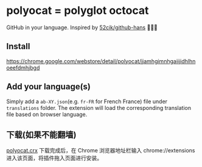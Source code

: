 # polyocat = polyglot octocat

GitHub in your language. Inspired by [52cik/github-hans](https://github.com/52cik/github-hans) 👏👏👏

## Install
https://chrome.google.com/webstore/detail/polyocat/jjamhgimnhgaiijidhlhnoeefdmhjbgd

## Add your language(s)
Simply add a `ab-XY.json`(e.g. `fr-FR` for French France) file under `translations` folder. The extension will load the corresponding translation file based on browser language.

## 下载(如果不能翻墙)
[polyocat.crx](https://github.com/twhy/polyocat/raw/master/polyocat.crx) 下载完成后，在 Chrome 浏览器地址栏输入 chrome://extensions 进入该页面，将插件拖入页面进行安装。

